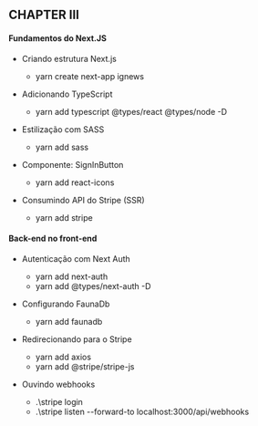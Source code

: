 ## CHAPTER III

#### Fundamentos do Next.JS

- Criando estrutura Next.js

  - yarn create next-app ignews

- Adicionando TypeScript

  - yarn add typescript @types/react @types/node -D
  
- Estilização com SASS

  - yarn add sass

- Componente: SignInButton

  - yarn add react-icons

- Consumindo API do Stripe (SSR)

  - yarn add stripe

#### Back-end no front-end

- Autenticação com Next Auth

  - yarn add next-auth
  - yarn add @types/next-auth -D

- Configurando FaunaDb

  - yarn add faunadb

- Redirecionando para o Stripe

  - yarn add axios
  - yarn add @stripe/stripe-js

- Ouvindo webhooks

  - .\stripe login
  - .\stripe listen --forward-to localhost:3000/api/webhooks